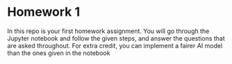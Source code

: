 # Homework 1

In this repo is your first homework assignment. You will go through the Jupyter notebook and follow the given steps, and answer the questions that are asked throughout. For extra credit, you can implement a fairer AI model than the ones given in the notebook
